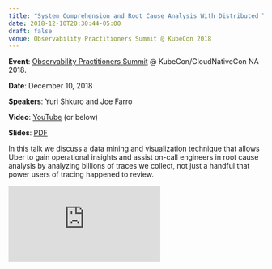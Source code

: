 ```yaml
---
title: "System Comprehension and Root Cause Analysis With Distributed Tracing"
date: 2018-12-10T20:30:44-05:00
draft: false
venue: Observability Practitioners Summit @ KubeCon 2018
---
```


**Event**: [Observability Practitioners Summit](https://opsummitna18.sched.com/) @ KubeCon/CloudNativeCon NA 2018.

**Date**: December 10, 2018

**Speakers**: Yuri Shkuro and Joe Farro

**Video**: [YouTube](https://youtu.be/T-0jsLv7flc) (or below)

**Slides**: [PDF](https://schd.ws/hosted_files/opsummitna18/03/KubeCon%20Observability%20Summit%20SEA%2012-10-2018%20-%20Jaeger.pdf)

In this talk we discuss a data mining and visualization technique that allows Uber to gain operational insights and assist on-call engineers in root cause analysis by analyzing billions of traces we collect, not just a handful that power users of tracing happened to review.

<div class="video-container">
<iframe src="https://www.youtube.com/embed/T-0jsLv7flc" frameborder="0" allow="accelerometer; autoplay; encrypted-media; gyroscope; picture-in-picture" allowfullscreen></iframe>
</div>
